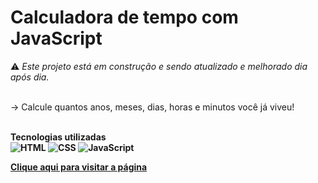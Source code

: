 # Calculadora de tempo com JavaScript
⚠ <em>Este projeto está em construção e sendo atualizado e melhorado dia após dia.</em><br><br>

&rarr; Calcule quantos anos, meses, dias, horas e minutos você já viveu!<br><br>

<strong>Tecnologias utilizadas<strong><br>
<img src="https://img.shields.io/badge/html5-%23E34F26.svg?style=for-the-badge&logo=html5&logoColor=white" alt="HTML">
<img src="https://img.shields.io/badge/css3-%231572B6.svg?style=for-the-badge&logo=css3&logoColor=white" alt="CSS">
<img src="https://img.shields.io/badge/javascript-%23323330.svg?style=for-the-badge&logo=javascript&logoColor=%23F7DF1E" alt="JavaScript">
  
 [Clique aqui para visitar a página](https://milenaemmert.github.io/dias-meses-anos-vividos/)
